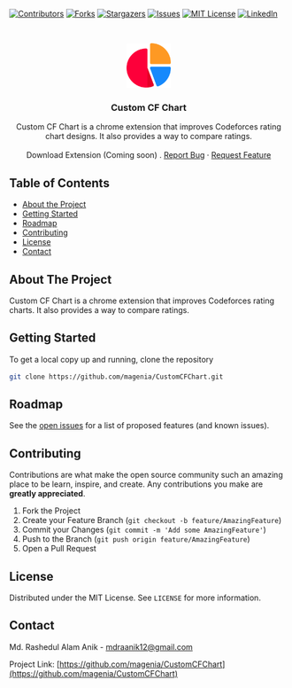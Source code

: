 [![Contributors][contributors-shield]][contributors-url]
[![Forks][forks-shield]][forks-url]
[![Stargazers][stars-shield]][stars-url]
[![Issues][issues-shield]][issues-url]
[![MIT License][license-shield]][license-url]
[![LinkedIn][linkedin-shield]][linkedin-url]

<!-- PROJECT LOGO -->
<br />
<p align="center">
  <a href="https://github.com/magenia/CustomCFChart">
    <img src="images/logo.png" alt="Logo" width="80" height="80">
  </a>
  <h3 align="center">Custom CF Chart</h3>
  <p align="center">
    Custom CF Chart is a chrome extension that improves Codeforces rating chart designs. It also provides a way to compare ratings.
    <br />
    <br />
    Download Extension (Coming soon)
    .
    <a href="https://github.com/magenia/CustomCFChart/issues">Report Bug</a>
    ·
    <a href="https://github.com/magenia/CustomCFChart/issues">Request Feature</a>
  </p>
</p>

<!-- TABLE OF CONTENTS -->
## Table of Contents

* [About the Project](#about-the-project)
* [Getting Started](#getting-started)
* [Roadmap](#roadmap)
* [Contributing](#contributing)
* [License](#license)
* [Contact](#contact)



<!-- ABOUT THE PROJECT -->
## About The Project

Custom CF Chart is a chrome extension that improves Codeforces rating charts. It also provides a way to compare ratings.


<!-- GETTING STARTED -->
## Getting Started

To get a local copy up and running, clone the repository

```sh
git clone https://github.com/magenia/CustomCFChart.git
```


<!-- ROADMAP -->
## Roadmap

See the [open issues](https://github.com/magenia/CustomCFChart/issues) for a list of proposed features (and known issues).


<!-- CONTRIBUTING -->
## Contributing

Contributions are what make the open source community such an amazing place to be learn, inspire, and create. Any contributions you make are **greatly appreciated**.

1. Fork the Project
2. Create your Feature Branch (`git checkout -b feature/AmazingFeature`)
3. Commit your Changes (`git commit -m 'Add some AmazingFeature'`)
4. Push to the Branch (`git push origin feature/AmazingFeature`)
5. Open a Pull Request


<!-- LICENSE -->
## License

Distributed under the MIT License. See `LICENSE` for more information.


<!-- CONTACT -->
## Contact

Md. Rashedul Alam Anik - mdraanik12@gmail.com

Project Link: [https://github.com/magenia/CustomCFChart](https://github.com/magenia/CustomCFChart)



<!-- MARKDOWN LINKS & IMAGES -->
<!-- https://www.markdownguide.org/basic-syntax/#reference-style-links -->
[contributors-shield]: https://img.shields.io/github/contributors/magenia/CustomCFChart.svg?style=flat-square
[contributors-url]: https://github.com/magenia/CustomCFChart/graphs/contributors
[forks-shield]: https://img.shields.io/github/forks/magenia/CustomCFChart.svg?style=flat-square
[forks-url]: https://github.com/magenia/CustomCFChart/network/members
[stars-shield]: https://img.shields.io/github/stars/magenia/CustomCFChart.svg?style=flat-square
[stars-url]: https://github.com/magenia/CustomCFChart/stargazers
[issues-shield]: https://img.shields.io/github/issues/magenia/CustomCFChart.svg?style=flat-square
[issues-url]: https://github.com/magenia/CustomCFChart/issues
[license-shield]: https://img.shields.io/github/license/magenia/CustomCFChart.svg?style=flat-square
[license-url]: https://github.com/magenia/CustomCFChart/blob/master/LICENSE
[linkedin-shield]: https://img.shields.io/badge/-LinkedIn-black.svg?style=flat-square&logo=linkedin&colorB=555
[linkedin-url]: https://www.linkedin.com/in/ludehsar
[product-screenshot]: images/screenshot.png
